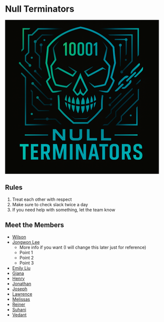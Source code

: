 # Null Terminators
<!-- logo -->
![Logo](/admin/branding/logo.png)
## Rules
1. Treat each other with respect
2. Make sure to check slack twice a day
3. If you need help with something, let the team know


## Meet the Members
- [Wilson]()
- [Jongwon Lee](https://jongwonlee123.github.io/Review/)
  - More info if you want (I will change this later just for reference)
  - Point 1
  - Point 2
  - Point 3
- [Emily Liu]()
- [Giana]()
- [Henry]()
- [Jonathan](https://jkook9513.github.io/CSE110-LAB1/)
- [Joseph](https://impropabletank.github.io/GitHub-Pages-project/)
- [Lawrence]()
- [Melissas]( https://melissadelacruz.github.io/Melissas-Webpage/)
- [Reiner]()
- [Suhani](https://suhanii2310.github.io/CSE110_Lab1/)
- [Vedant]()
